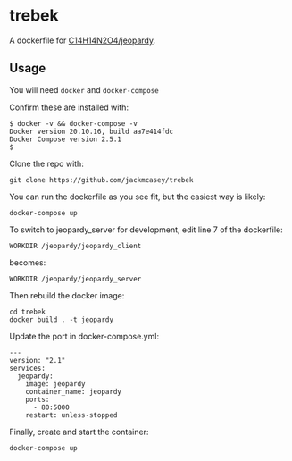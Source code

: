 # trebek
A dockerfile for [C14H14N2O4/jeopardy](https://github.com/C14H14N2O4/jeopardy/).

## Usage

You will need `docker` and `docker-compose`

Confirm these are installed with:

```
$ docker -v && docker-compose -v
Docker version 20.10.16, build aa7e414fdc
Docker Compose version 2.5.1
$
```

Clone the repo with:

`git clone https://github.com/jackmcasey/trebek`

You can run the dockerfile as you see fit, but the easiest way is likely:

`docker-compose up`

To switch to jeopardy_server for development, edit line 7 of the dockerfile:

`WORKDIR /jeopardy/jeopardy_client`

becomes:

`WORKDIR /jeopardy/jeopardy_server`

Then rebuild the docker image:

```
cd trebek
docker build . -t jeopardy
```

Update the port in docker-compose.yml:

```
---
version: "2.1"
services:
  jeopardy:
    image: jeopardy
    container_name: jeopardy
    ports:
      - 80:5000
    restart: unless-stopped
```


Finally, create and start the container:

`docker-compose up`
